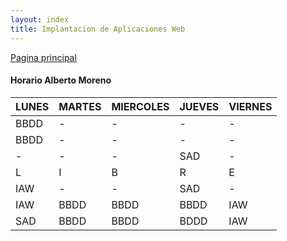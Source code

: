 ```yaml
---
layout: index
title: Implantacion de Aplicaciones Web 
---
```


<div>
<a href="https://albertomorenoacevedo.github.io/">Pagina principal</a>
</div>

#### Horario Alberto Moreno


|  LUNES        | MARTES        | MIERCOLES     | JUEVES        | VIERNES        |
| ------------- | ------------- | ------------- | ------------- | -------------  | 
| BBDD          | -             | -             | -             | -              |
| BBDD          | -             | -             | -             | -              |
| -             | -             | -             | SAD           | -              |
|       L       |     I         |      B        |     R         |     E          |
| IAW           | -             | -             | SAD           | -              |
| IAW           | BBDD          | BBDD          | BBDD          | IAW            |
| SAD           | BBDD          | BBDD          | BDDD          | IAW            |
